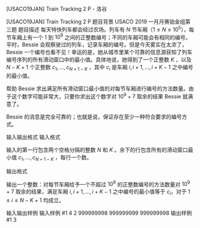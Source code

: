 



[USACO19JAN] Train Tracking 2 P - 洛谷














[USACO19JAN] Train Tracking 2 P
题目背景
USACO 2019 一月月赛铂金组第三题
题目描述
每天特快列车都会经过农场。列车有 $N$ 节车厢（$1 \le N \le 10^5$），每节车厢上有一个 $1$ 到 $10^9$ 之间的正整数编号；不同的车厢可能会有相同的编号。
平时，Bessie 会观察驶过的列车，记录车厢的编号。但是今天雾实在太浓了，Bessie 一个编号也看不见！幸运的是，她从城市里某个可靠的信息源获知了列车编号序列的所有滑动窗口中的最小值。具体地说，她得到了一个正整数 $K$ ，以及 $N-K+1$ 个正整数 $c_1,…,c_{N+1-K}$ ，其中 $c_i$ 是车厢 $i,i+1,…,i+K-1$ 之中编号的最小值。

帮助 Bessie 求出满足所有滑动窗口最小值的对每节车厢进行编号的方法数量。由于这个数字可能非常大，只要你求出这个数字对 $10^9+7$ 取余的结果 Bessie 就满意了。

Bessie 的消息是完全可靠的；也就是说，保证存在至少一种符合要求的编号方式。

输入输出格式
输入格式

输入的第一行包含两个空格分隔的整数 $N$ 和 $K$ 。余下的行包含所有的滑动窗口最小值 $c_1,…,c_{N+1-K}$ ，每行一个数。

输出格式

输出一个整数：对每节车厢给予一个不超过 $10^9$ 的正整数编号的方法数量对 $10^9+7$ 取余的结果，满足车厢 $i,i+1,…,i+K-1$ 之中编号的最小值等于 $c_i$，对于 $1 \le i \le N - K+1$ 均成立。

输入输出样例
输入样例 #1
4 2
999999998
999999999
999999998
输出样例 #1
3






